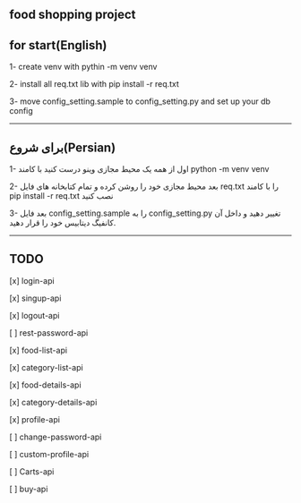## food shopping project


## for start(English)
1- create venv with pythin -m venv venv

2- install all req.txt lib with pip install -r req.txt

3- move config_setting.sample to config_setting.py and set up your db config

-----------------------------------------------------------------------------------------------------------

## برای شروع(Persian)
1- اول از همه یک محیط مجازی وینو درست کنید با کامند python -m venv venv

2- بعد محیط مجازی خود را روشن کرده و تمام کتابخانه های فایل req.txt را با کامند pip install -r req.txt نصب کنید

3- بعد فایل config_setting.sample را به config_setting.py تغییر دهید و داخل آن کانفیگ دیتابیس خود را قرار دهید.

-----------------------------------------------------------------------------------------------------------

## TODO

[x] login-api

[x] singup-api

[x] logout-api

[ ] rest-password-api


[x] food-list-api

[x] category-list-api

[x] food-details-api

[x] category-details-api


[x] profile-api

[ ] change-password-api

[ ] custom-profile-api



[ ] Carts-api

[ ] buy-api